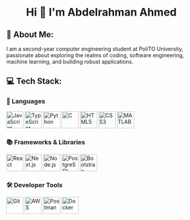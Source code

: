 <h1 align="center">Hi 👋 I'm Abdelrahman Ahmed</h1>

## 💫 About Me:
I am a second-year computer engineering student at PoliTO University, passionate about exploring the realms of coding, software engineering, machine learning, and building robust applications.

## 💻 Tech Stack:

### 🚀 Languages
<p align="left">
  <img src="https://cdn.jsdelivr.net/gh/devicons/devicon@latest/icons/javascript/javascript-original.svg" width="45" height="45" alt="JavaScript"/>
  <img src="https://cdn.jsdelivr.net/gh/devicons/devicon@latest/icons/typescript/typescript-original.svg" width="45" height="45" alt="TypeScript"/>
  <img src="https://cdn.jsdelivr.net/gh/devicons/devicon@latest/icons/python/python-original.svg" width="45" height="45" alt="Python"/>
  <img src="https://cdn.jsdelivr.net/gh/devicons/devicon@latest/icons/c/c-original.svg" width="45" height="45" alt="C"/>
  <img src="https://cdn.jsdelivr.net/gh/devicons/devicon@latest/icons/html5/html5-original.svg" width="45" height="45" alt="HTML5"/>
  <img src="https://cdn.jsdelivr.net/gh/devicons/devicon@latest/icons/css3/css3-original.svg" width="45" height="45" alt="CSS3"/>
  <img src="https://cdn.jsdelivr.net/gh/devicons/devicon@latest/icons/matlab/matlab-original.svg" width="45" height="45" alt="MATLAB"/>
</p>

### 📚 Frameworks & Libraries
<p align="left">
  <img src="https://cdn.jsdelivr.net/gh/devicons/devicon@latest/icons/react/react-original.svg" width="45" height="45" alt="React"/>
  <img src="https://cdn.jsdelivr.net/gh/devicons/devicon@latest/icons/nextjs/nextjs-original.svg" width="45" height="45" alt="Next.js"/>
  <img src="https://cdn.jsdelivr.net/gh/devicons/devicon@latest/icons/nodejs/nodejs-plain-wordmark.svg" width="45" height="45" alt="Node.js"/>
  <img src="https://cdn.jsdelivr.net/gh/devicons/devicon@latest/icons/postgresql/postgresql-original.svg" width="45" height="45" alt="PostgreSQL"/>
  <img src="https://cdn.jsdelivr.net/gh/devicons/devicon@latest/icons/bootstrap/bootstrap-original.svg" width="45" height="45" alt="Bootstrap"/>
</p>

### 🛠️ Developer Tools
<p align="left">
  <img src="https://cdn.jsdelivr.net/gh/devicons/devicon@latest/icons/git/git-original.svg" width="45" height="45" alt="Git"/>
  <img src="https://cdn.jsdelivr.net/gh/devicons/devicon@latest/icons/amazonwebservices/amazonwebservices-plain-wordmark.svg" width="45" height="45" alt="AWS"/>
  <img src="https://cdn.jsdelivr.net/gh/devicons/devicon@latest/icons/postman/postman-original.svg" width="45" height="45" alt="Postman"/>
  <img src="https://cdn.jsdelivr.net/gh/devicons/devicon@latest/icons/docker/docker-plain-wordmark.svg" width="45" height="45" alt="Docker"/>
</p>
